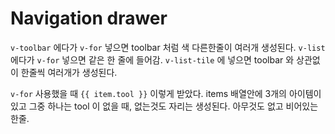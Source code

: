 # Navigation drawer

`v-toolbar` 에다가 `v-for` 넣으면 toolbar 처럼 색 다른한줄이 여러개 생성된다.
`v-list` 에다가 `v-for` 넣으면 같은 한 줄에 들어감.
`v-list-tile` 에 넣으면 toolbar 와 상관없이 한줄씩 여러개가 생성된다.

`v-for` 사용했을 때 `{{ item.tool }}` 이렇게 받았다.
items 배열안에 3개의 아이템이 있고 그중 하나는 tool 이 없을 때, 없는것도 자리는 생성된다. 아무것도 없고 비어있는 한줄.

## <template>

`v-navigation-drawer` -> navigation drawer 자체
`v-toolbar` -> navigation drawer 내의 기능들의 주제
`v-list` -> ?
`v-list-tile`
`v-list-tile-title class="title"`
-> class=“title” 은 왜 붙인것???

`v-divider` -> 말그대로 디바이더

`v-list dense class="pt-0"`
_ `dense` -> ?
_ `class=“pt-0”` -> 왜 붙였을까 이것도
`v-list-tile v-for=“item in items” :key=“item.title” @click=“”`
_ `v-for="item in items"` -> script에 있는 items 를 여기서는 item 으로 받아서 사용할 것이다.
_ `:key="item.title"` -> \* `@click=“”` ->
-> items 배열 안에 5개가 있으면 이 `v-list-tile` 안의 것들이 5번 반복.
-> 여기까지만 써도 아무것도 쓰여있지 않은 버튼처럼 눌리는 타일들이 생성됨.

`v-list-tile-action` -> ? 이건 뭘깡
`v-icon {{ item.icon }}` -> 상위에서 item 의 배열이 반복될 때마다 배열에 있는 icon 을 넣어준다.

`v-list-tile-content` -> ?
`v-list-tile-title {{ item.title }}` -> 마찬가지로 상위에서 item 의 뱌열이 반복될 때마다 배열에 있는 title 을 넣어준다.

## <script>

```javascript
export default {
  data() {
    return {
      items: [
        { title: 'Home', icon: 'home' },
        { title: 'About', icon: 'settings' },
      ],
    };
  },
};
```

# Various Navigation-drawer

## Colored drawer

## Permanent floating drawer

## Avatars

## Temporary

## Dark theme

## Combined drawers

## Nested lists

## Mini

`vini-variant.sync` prop 을 사용하여 제어하는 미니-변형 이 있다.

처음에 `v-navigation-drawer` 에서 아래와 같이 한다.
`v-navigation-drawer v-model=“drawer” :mini-variant.sync="mini" hide-overlay stateless`

닫는 버튼을 위해
`v-list-tile-action`
`v-btn icon @click.stop="mini = !mini"`
`v-icon`

# 단어정리

- pre-configured: 미리 구성된.
- right out of the box: 개봉 후 즉시사용.

# References

[Vuetify_Navigation-drawers](https://vuetifyjs.com/ko/components/navigation-drawers)
